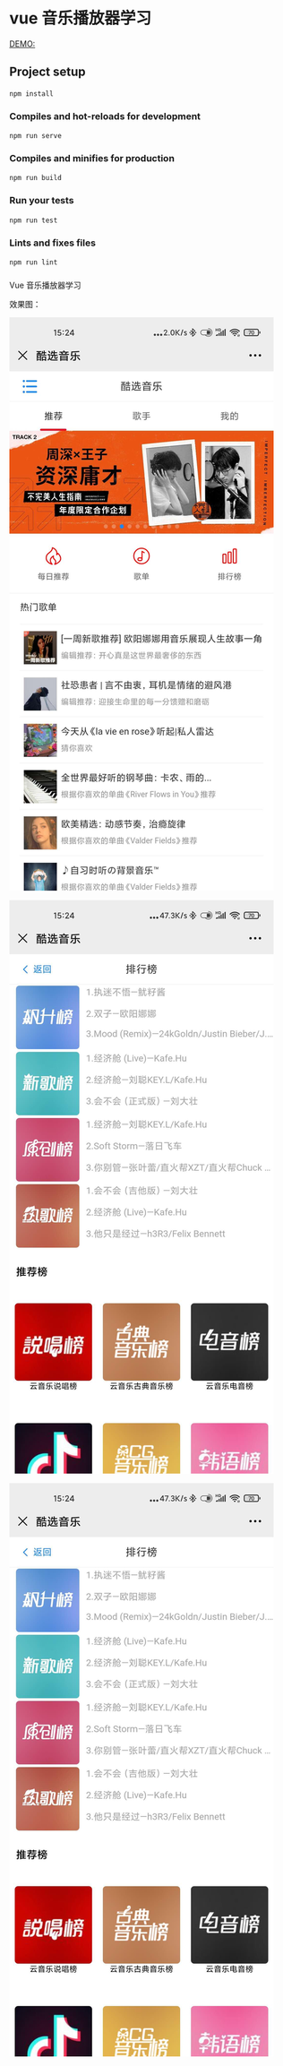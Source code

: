 # vue 音乐播放器学习

[DEMO:](http://v7.iqimeng.com/)

## Project setup
```
npm install
```

### Compiles and hot-reloads for development
```
npm run serve
```

### Compiles and minifies for production
```
npm run build
```

### Run your tests
```
npm run test
```

### Lints and fixes files
```
npm run lint
```
###

Vue 音乐播放器学习

效果图：

![image-20201107152538102](https://raw.githubusercontent.com/markruan/cloudimg/master/img/image-20201107152538102.png)

![image-20201107152636381](https://raw.githubusercontent.com/markruan/cloudimg/master/img/image-20201107152749406.png)

![image-20201107152749406](https://raw.githubusercontent.com/markruan/cloudimg/master/img/image-20201107152749406.png)
